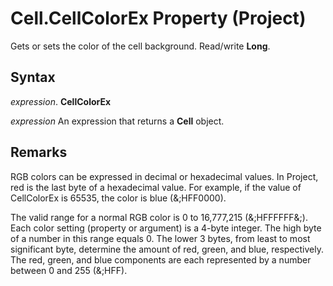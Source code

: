 
# Cell.CellColorEx Property (Project)

Gets or sets the color of the cell background. Read/write  **Long**.


## Syntax

 _expression_. **CellColorEx**

 _expression_ An expression that returns a **Cell** object.


## Remarks

RGB colors can be expressed in decimal or hexadecimal values. In Project, red is the last byte of a hexadecimal value. For example, if the value of CellColorEx is 65535, the color is blue (&;HFF0000). 

The valid range for a normal RGB color is 0 to 16,777,215 (&;HFFFFFF&;). Each color setting (property or argument) is a 4-byte integer. The high byte of a number in this range equals 0. The lower 3 bytes, from least to most significant byte, determine the amount of red, green, and blue, respectively. The red, green, and blue components are each represented by a number between 0 and 255 (&;HFF). 

